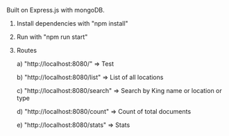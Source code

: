Built on Express.js with mongoDB.

1) Install dependencies with "npm install"

2) Run with "npm run start" 

3) Routes 

    a) "http://localhost:8080/" => Test

    b) "http://localhost:8080/list" => List of all locations

    c) "http://localhost:8080/search" => Search by King name or location or type

    d) "http://localhost:8080/count" => Count of total documents

    e) "http://localhost:8080/stats" => Stats 

